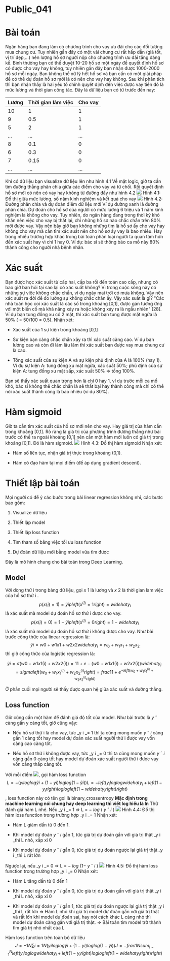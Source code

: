 # Public_041

# Bài toán

Ngân hàng bạn đang làm có chương trình cho vay ưu đãi cho các đối tượng mua chung cư. Tuy nhiên gần đây có một vài chung cư rất hấp dẫn (giá tốt, vị trí đẹp,...) nên lượng hồ sơ người nộp cho chương trình ưu đãi tăng đáng kể. Bình thường bạn có thể duyệt 10-20 hồ sơ một ngày để quyết định hồ sơ có được cho vay hay không, tuy nhiên gần đây bạn nhận được 1000-2000 hồ sơ mỗi ngày. Bạn không thể xử lý hết hồ sơ và bạn cần có một giải pháp để có thể dự đoán hồ sơ mới là có nên cho vay hay không.
Sau khi phân tích thì bạn nhận thấy là hai yếu tố chính quyết định đến việc được vay tiền đó là mức lương và thời gian công tác. Đây là dữ liệu bạn có từ trước đến nay:


| Lương | Thời gian làm việc | Cho vay |
| --- | --- | --- |
| 10 | 1 | 1 |
| 9 | 0.5 | 1 |
| 5 | 2 | 1 |
| ... | ... | ... |
| 8 | 0.1 | 0 |
| 6 | 0.3 | 0 |
| 7 | 0.15 | 0 |
| ... | ... | ... |

 

Khi có dữ liệu bạn visualize dữ liệu lên như hình 4.1
Về mặt logic, giờ ta cần tìm đường thẳng phân chia giữa các điểm cho vay và từ chối. Rồi quyết định hồ sơ mới có nên có vay hay không từ đường đấy như hình 4.2
![](images/image1.png)
Hình 4.1: Đồ thị giữa mức lương, số năm kinh nghiệm và kết quả cho vay
![](images/image7.png)
Hình 4.2: Đường phân chia và dự đoán điểm dữ liệu mới
Ví dụ đường xanh là đường phân chia. Dự đoán cho hồ sơ của người có mức lương 6 triệu và 1 năm kinh nghiệm là không cho vay.
Tuy nhiên, do ngân hàng đang trong thời kỳ khó khăn nên việc cho vay bị thắt lại, chỉ những hồ sơ nào chắc chắn trên 80% mới được vay.
Vậy nên bây giờ bạn không những tìm là hồ sơ ấy cho vay hay không cho vay mà cần tìm xác suất nên cho hồ sơ ấy vay là bao nhiêu.
Hay trong nhiều trường hợp khác trong bài toán phân loại người ta quan tâm hơn đến xác suất hay vì chỉ 1 hay 0. Ví dụ: bác sĩ sẽ thông báo ca mổ này 80% thành công cho người nhà bệnh nhân.

# Xác suất

Bạn được học xác suất từ cấp hai, cấp ba rồi đến toán cao cấp, nhưng có bao giờ bạn hỏi tại sao lại có xác suất không? Vì trong cuộc sống này có những sự việc không chắc chắn, ví dụ ngày mai trời có mưa không. Vậy nên xác suất ra đời để đo lường sự không chắc chắn ấy.
Vậy xác suất là gì? "Các nhà toán học coi xác suất là các số trong khoảng [0,1], được gán tương ứng với một biến cố mà khả năng xảy ra hoặc không xảy ra là ngẫu nhiên" [28]. Ví dụ bạn tung đồng xu có 2 mặt, thì xác suất bạn tung được mặt ngửa là 50% ( = 50/100 = 0.5).
Nhận xét:

  * Xác suất của 1 sự kiện trong khoảng [0,1]

  * Sự kiện bạn càng chắc chắn xảy ra thì xác suất càng cao. Ví dụ bạn lương cao và còn đi làm lâu lăm thì xác suất bạn được vay mua chung cư là cao.

  * Tổng xác suất của sự kiện A và sự kiện phủ định của A là 100% (hay 1). Ví dụ sự kiện A: tung đồng xu mặt ngửa, xác suất 50%; phủ định của sự kiện A: tung đồng xu mặt sấp, xác suất 50% => tổng 100%.


Bạn sẽ thấy xác suất quan trọng hơn là chỉ 0 hay 1, ví dụ trước mỗi ca mổ khó, bác sĩ không thể chắc chắn là sẽ thất bại hay thành công mà chỉ có thể nói xác suất thành công là bao nhiêu (ví dụ 80%).

# Hàm sigmoid

Giờ ta cần tìm xác suất của hồ sơ mới nên cho vay. Hay giá trị của hàm cần trong khoảng [0,1]. Rõ ràng là giá trị của phương trình đường thẳng như bài trước có thể ra ngoài khoảng [0,1] nên cần một hàm mới luôn có giá trị trong khoảng [0,1]. Đó là hàm sigmoid.
![](images/image4.png)
Hình 4.3: Đồ thị hàm sigmoid
Nhận xét:

  * Hàm số liên tục, nhận giá trị thực trong khoảng (0,1).

  * Hàm có đạo hàm tại mọi điểm (để áp dụng gradient descent).


# Thiết lập bài toán

Mọi người có để ý các bước trong bài linear regression không nhỉ, các bước bao gồm:

  1. Visualize dữ liệu

  2. Thiết lập model

  3. Thiết lập loss function

  4. Tìm tham số bằng việc tối ưu loss function

  5. Dự đoán dữ liệu mới bằng model vừa tìm được 


Đây là mô hình chung cho bài toán trong Deep Learning.

## Model

Với dòng thứ i trong bảng dữ liệu, gọi _x_ 1 là lương và _x_ 2 là thời gian làm việc của hồ sơ thứ i .
$$
p(x(i)=1)=ŷipleft( x^{(i)} = 1 right) = {widehat{y}}_{i}
$$ là xác suất mà model dự đoán hồ sơ thứ i được cho vay.
$$
p(x(i)=0)=1−ŷipleft( x^{(i)} = 0 right) = 1 - {widehat{y}}_{i}
$$là xác suất mà model dự đoán hồ sơ thứ i không được cho vay.
Như bài trước công thức của linear regression là: $$
ŷi=w0+w1x1+w2x2{widehat{y}}_{i} = w_{0} + w_{1}x_{1} + w_{2}x_{2}
$$ thì giờ công thức của logistic regression là:

$$
ŷi=σ(w0+w1x1(i)+w2x2(i))=11+e−(w0+w1x1(i)+w2x2(i)){widehat{y}}_{i} = sigmaleft( w_{0} + w_{1}x_{1}^{(i)} + w_{2}x_{2}^{(i)} right) = frac{1}{1 + e^{- left( w_{0} + w_{1}x_{1}^{(i)} + w_{2}x_{2}^{(i)} right)}}
$$

Ở phần cuối mọi người sẽ thấy được quan hệ giữa xác suất và đường thẳng.

## Loss function

Giờ cũng cần một hàm để đánh giá độ tốt của model. Như bài trước là _y_ ˆ càng gần y càng tốt, giờ cũng vậy:

  * Nếu hồ sơ thứ i là cho vay, tức _y i _= 1 thì ta cũng mong muốn _y_ ˆ _i_ càng gần 1 càng tốt hay model dự đoán xác suất người thứ i được vay vốn càng cao càng tốt.

  * Nếu hồ sơ thứ i không được vay, tức _y i _= 0 thì ta cũng mong muốn _y_ ˆ _i_ càng gần 0 càng tốt hay model dự đoán xác suất người thứ i được vay vốn càng thấp càng tốt.


Với mỗi điểm ![](images/image3.png), gọi hàm loss function $$
L=−(yiloglogŷi+(1−yi)loglog(1−ŷi))L = - left( y_{i}loglog {widehat{y}}_{i}  + left( 1 - y_{i} right)loglog left( 1 - {widehat{y}}_{i} right)  right)
$$, loss function này có tên gọi là binary_crossentropy
**Mặc định trong machine learning nói chung hay deep learning thì viết log hiểu là ln**
Thử đánh giá hàm L nhé. Nếu _y i _= 1 => L = − _log_ ( _y_ ˆ _i_ )
![](images/image2.png)
Hình 4.4: Đồ thị hàm loss function trong trường hợp _y i _= 1
Nhận xét:

  * Hàm L giảm dần từ 0 đến 1.

  * Khi model dự đoán _y_ ˆ _i_ gần 1, tức giá trị dự đoán gần với giá trị thật _y i _thì L nhỏ, xấp xỉ 0

  * Khi model dự đoán _y_ ˆ _i_ gần 0, tức giá trị dự đoán ngược lại giá trị thật _y i _thì L rất lớn


Ngược lại, nếu _y i _= 0 => L = − _log_ (1− _y_ ˆ _i_ )
![](images/image5.png)
Hình 4.5: Đồ thị hàm loss function trong trường hợp _y i _= 0
Nhận xét:

  * Hàm L tăng dần từ 0 đến 1

  * Khi model dự đoán _y_ ˆ _i_ gần 0, tức giá trị dự đoán gần với giá trị thật _y i _thì L nhỏ, xấp xỉ 0

  * Khi model dự đoán _y_ ˆ _i_ gần 1, tức giá trị dự đoán ngược lại giá trị thật _y i _thì L rất lớn => Hàm L nhỏ khi giá trị model dự đoán gần với giá trị thật và rất lớn khi model dự đoán sai, hay nói cách khác L càng nhỏ thì model dự đoán càng gần với giá trị thật. => Bài toán tìm model trở thành tìm giá trị nhỏ nhất của L


Hàm loss function trên toàn bộ dữ liệu $$
J=−1N∑i=1N(yiloglogŷi+(1−yi)loglog(1−ŷi))J = - frac{1}{N}sum_{i = 1}^{N}left( y_{i}loglog {widehat{y}}_{i}  + left( 1 - y_{i} right)loglog left( 1 - {widehat{y}}_{i} right)  right)
$$